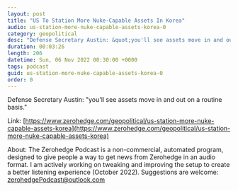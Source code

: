 ```yaml
---
layout: post
title: "US To Station More Nuke-Capable Assets In Korea"
audio: us-station-more-nuke-capable-assets-korea-0
category: geopolitical
desc: "Defense Secretary Austin: &quot;you'll see assets move in and out on a routine basis.&quot;"
duration: 00:03:26
length: 206
datetime: Sun, 06 Nov 2022 00:30:00 +0000
tags: podcast
guid: us-station-more-nuke-capable-assets-korea-0
order: 0
---
```

Defense Secretary Austin: &quot;you'll see assets move in and out on a routine basis.&quot;

Link: [https://www.zerohedge.com/geopolitical/us-station-more-nuke-capable-assets-korea](https://www.zerohedge.com/geopolitical/us-station-more-nuke-capable-assets-korea)

About: The Zerohedge Podcast is a non-commercial, automated program, designed to give people a way to get news from Zerohedge in an audio format.  I am actively working on tweaking and improving the setup to create a better listening experience (October 2022).  Suggestions are welcome: [zerohedgePodcast@outlook.com](mailto:zerohedgePodcast@outlook.com)